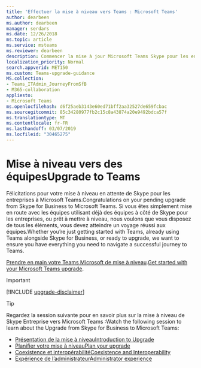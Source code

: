 ```yaml
---
title: 'Effectuer la mise à niveau vers Teams : Microsoft Teams'
author: dearbeen
ms.author: dearbeen
manager: serdars
ms.date: 12/26/2018
ms.topic: article
ms.service: msteams
ms.reviewer: dearbeen
description: Commencer la mise à jour Microsoft Teams Skype pour les entreprises
localization_priority: Normal
search.appverid: MET150
ms.custom: Teams-upgrade-guidance
MS.collection:
- Teams_ITAdmin_JourneyFromSfB
- M365-collaboration
appliesto:
- Microsoft Teams
ms.openlocfilehash: d6f25aeb3143e60ed71bff2aa32527de659fcbac
ms.sourcegitcommit: 85c34280977fb2c15c8a43874a20e9492bdca57f
ms.translationtype: MT
ms.contentlocale: fr-FR
ms.lasthandoff: 03/07/2019
ms.locfileid: "30465275"
---
```

# <a name="upgrade-to-teams"></a><span data-ttu-id="8479a-103">Mise à niveau vers des équipes</span><span class="sxs-lookup"><span data-stu-id="8479a-103">Upgrade to Teams</span></span>

<span data-ttu-id="8479a-104">Félicitations pour votre mise à niveau en attente de Skype pour les entreprises à Microsoft Teams.</span><span class="sxs-lookup"><span data-stu-id="8479a-104">Congratulations on your pending upgrade from Skype for Business to Microsoft Teams.</span></span> <span data-ttu-id="8479a-105">Si vous êtes simplement mise en route avec les équipes utilisant déjà des équipes à côté de Skype pour les entreprises, ou prêt à mettre à niveau, nous voulons que vous disposez de tous les éléments, vous devez atteindre un voyage réussi aux équipes.</span><span class="sxs-lookup"><span data-stu-id="8479a-105">Whether you’re just getting started with Teams, already using Teams alongside Skype for Business, or ready to upgrade, we want to ensure you have everything you need to navigate a successful journey to Teams.</span></span>  

<span data-ttu-id="8479a-106">[Prendre en main votre Teams Microsoft de mise à niveau](upgrade-start-here.md).</span><span class="sxs-lookup"><span data-stu-id="8479a-106">[Get started with your Microsoft Teams upgrade](upgrade-start-here.md).</span></span>


> [!IMPORTANT]
> [!INCLUDE [upgrade-disclaimer](includes/upgrade-disclaimer.md)]

> [!Tip]
> <span data-ttu-id="8479a-107">Regardez la session suivante pour en savoir plus sur la mise à niveau de Skype Entreprise vers Microsoft Teams :</span><span class="sxs-lookup"><span data-stu-id="8479a-107">Watch the following session to learn about the Upgrade from Skype for Business to Microsoft Teams:</span></span>
> - [<span data-ttu-id="8479a-108">Présentation de la mise à niveau</span><span class="sxs-lookup"><span data-stu-id="8479a-108">Introduction to Upgrade</span></span>](https://aka.ms/teams-upgrade-intro)
> - [<span data-ttu-id="8479a-109">Planifier votre mise à niveau</span><span class="sxs-lookup"><span data-stu-id="8479a-109">Plan your upgrade</span></span>](https://aka.ms/teams-upgrade-plan)
> - [<span data-ttu-id="8479a-110">Coexistence et interopérabilité</span><span class="sxs-lookup"><span data-stu-id="8479a-110">Coexistence and Interoperability</span></span>](https://aka.ms/teams-upgrade-coexistence-interop)
> - [<span data-ttu-id="8479a-111">Expérience de l’administrateur</span><span class="sxs-lookup"><span data-stu-id="8479a-111">Administrator experience</span></span>](https://aka.ms/teams-upgrade-admin)
